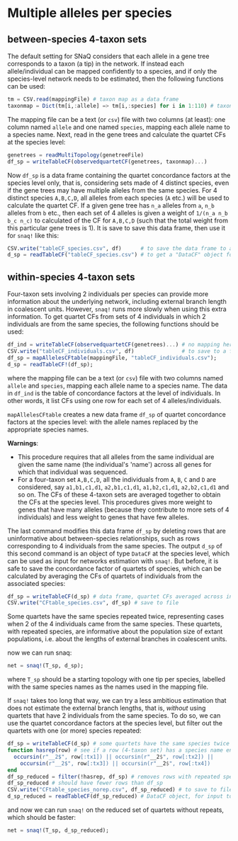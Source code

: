 # Multiple alleles per species

## between-species 4-taxon sets

The default setting for SNaQ considers that each allele in a gene tree corresponds
to a taxon (a tip) in the network. If instead each allele/individual can be mapped confidently
to a species, and if only the species-level network needs to be estimated,
then the following functions can be used:

```julia
tm = CSV.read(mappingFile) # taxon map as a data frame
taxonmap = Dict(tm[i,:allele] => tm[i,:species] for i in 1:110) # taxon map as a dictionary
```

The mapping file can be a text (or `csv`) file with two columns (at least):
one column named `allele` and one named `species`,
mapping each allele name to a species name. Next, read in the gene trees
and calculate the quartet CFs at the species level:


```julia
genetrees = readMultiTopology(genetreeFile)
df_sp = writeTableCF(observedquartetCF(genetrees, taxonmap)...)
```

Now `df_sp` is a data frame containing the quartet concordance factors
at the species level only, that is, considering sets made of 4 distinct species,
even if the gene trees may have multiple alleles from the same species.
For 4 distinct species `A,B,C,D`, all alleles from each species (`A` etc.)
will be used to calculate the quartet CF. If a given gene tree has
`n_a` alleles from `a`, `n_b` alleles from `b` etc., then
each set of 4 alleles is given a weight of `1/(n_a n_b b_c n_c)`
to calculated of the CF for `A,B,C,D` (such that the total weight from
this particular gene trees is 1).
It is save to save this data frame, then use it for `snaq!` like this:

```julia
CSV.write("tableCF_species.csv", df)      # to save the data frame to a file
d_sp = readTableCF("tableCF_species.csv") # to get a "DataCF" object for use in snaq!.
```

## within-species 4-taxon sets

Four-taxon sets involving 2 individuals per species can provide more
information about the underlying network, including external branch
length in coalescent units. However, `snaq!` runs more slowly when
using this extra information. To get quartet CFs from sets of 4 individuals
in which 2 individuals are from the same species, the following functions
should be used:

```julia
df_ind = writeTableCF(observedquartetCF(genetrees)...) # no mapping here: so quartet CFs across individuals
CSV.write("tableCF_individuals.csv", df)               # to save to a file
df_sp = mapAllelesCFtable(mappingFile, "tableCF_individuals.csv");
d_sp = readTableCF!(df_sp);
```
where the mapping file can be a text (or `csv`) file with two columns
named `allele` and `species`, mapping each allele name to a species name.
The data in `df_ind` is the table of concordance factors at the level of individuals.
In other words, it list CFs using one row for each set of 4 alleles/individuals.

`mapAllelesCFtable` creates a new data frame `df_sp` of quartet concordance factors at the
species level: with the allele names replaced by the appropriate species names.

**Warnings**:
- This procedure requires that all alleles from the same
  individual are given the same name (the individual's 'name') across
  all genes for which that individual was sequenced.
- For a four-taxon set `A,B,C,D`, all the individuals from `A`, `B`, `C` and `D`
  are considered, say `a1,b1,c1,d1`, `a2,b1,c1,d1`, `a1,b2,c1,d1`, `a2,b2,c1,d1`
  and so on. The CFs of these 4-taxon sets are averaged together to obtain the
  CFs at the species level. This procedures gives more weight to genes that have
  many alleles (because they contribute to more sets of 4 individuals) and less
  weight to genes that have few alleles.

The last command modifies this data frame `df_sp` by deleting rows that are uninformative
about between-species relationships, such as rows corresponding to 4 individuals from the
same species. The output `d_sp` of this second command is an object of type `DataCF` at the
species level, which can be used as input for networks estimation with `snaq!`.
But before, it is safe to save the concordance factor of quartets of species,
which can be calculated by averaging the CFs of quartets of individuals
from the associated species:

```julia
df_sp = writeTableCF(d_sp) # data frame, quartet CFs averaged across individuals of same species
CSV.write("CFtable_species.csv", df_sp) # save to file
```

Some quartets have the same species repeated twice,
representing cases when 2 of the 4 individuals came from the same species.
These quartets, with repeated species, are informative about the population
size of extant populations, i.e. about the lengths of external branches in
coalescent units.

now we can run snaq:

```julia
net = snaq!(T_sp, d_sp);
```
where `T_sp` should be a starting topology with one tip per species,
labelled with the same species names as the names used in the mapping file.

If `snaq!` takes too long that way, we can try a less ambitious estimation
that does not estimate the external branch lengths, that is,
*without* using quartets that have 2 individuals from the same species.
To do so, we can use the quartet concordance factors at the species level,
but filter out the quartets with one (or more) species repeated:

```julia
df_sp = writeTableCF(d_sp) # some quartets have the same species twice
function hasrep(row) # see if a row (4-taxon set) has a species name ending with "__2": repeated species
  occursin(r"__2$", row[:tx1]) || occursin(r"__2$", row[:tx2]) ||
    occursin(r"__2$", row[:tx3]) || occursin(r"__2$", row[:tx4])
end
df_sp_reduced = filter(!hasrep, df_sp) # removes rows with repeated species
df_sp_reduced # should have fewer rows than df_sp
CSV.write("CFtable_species_norep.csv", df_sp_reduced) # to save to file
d_sp_reduced = readTableCF(df_sp_reduced) # DataCF object, for input to snaq!
```

and now we can run `snaq!` on the reduced set of quartets without repeats,
which should be faster:

```julia
net = snaq!(T_sp, d_sp_reduced);
```
